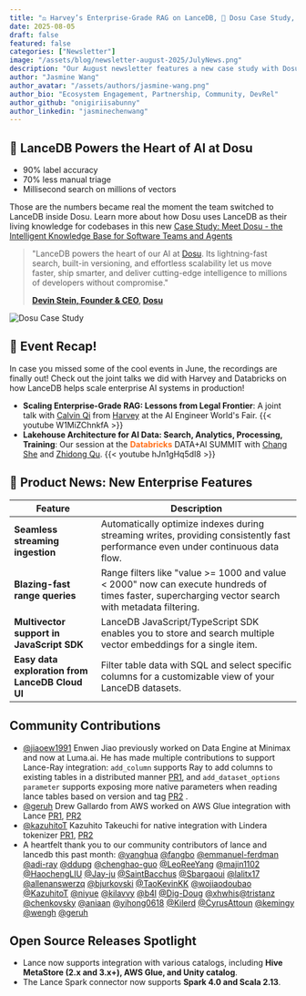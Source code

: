 ```yaml
---
title: "⚖️ Harvey’s Enterprise-Grade RAG on LanceDB, 💼 Dosu Case Study, Minimax&LumaLabs❤️Lance-Ray"
date: 2025-08-05
draft: false
featured: false
categories: ["Newsletter"]
image: "/assets/blog/newsletter-august-2025/JulyNews.png"
description: "Our August newsletter features a new case study with Dosu, recaps from events with Harvey and Databricks, and the latest product and community updates."
author: "Jasmine Wang"
author_avatar: "/assets/authors/jasmine-wang.png"
author_bio: "Ecosystem Engagement, Partnership, Community, DevRel"
author_github: "onigiriisabunny"
author_linkedin: "jasminechenwang"
---
```


## 💼 LanceDB Powers the Heart of AI at Dosu

- 90% label accuracy
- 70% less manual triage
- Millisecond search on millions of vectors

Those are the numbers became real the moment the team switched to LanceDB inside Dosu. Learn more about how Dosu uses LanceDB as their living knowledge for codebases in this new [Case Study: Meet Dosu - the Intelligent Knowledge Base for Software Teams and Agents](https://lancedb.com/blog/case-study-dosu/)

> "LanceDB powers the heart of our AI at [Dosu](https://www.dosu.ai). Its lightning-fast search, built-in versioning, and effortless scalability let us move faster, ship smarter, and deliver cutting-edge intelligence to millions of developers without compromise."
>
> **[Devin Stein, Founder & CEO](https://www.linkedin.com/in/devstein/), [Dosu](https://dosu.dev/)**


![Dosu Case Study](/assets/blog/newsletter-august-2025/Dosucase.png)



## 🎤 Event Recap!

In case you missed some of the cool events in June, the recordings are finally out! Check out the joint talks we did with Harvey and Databricks on how LanceDB helps scale enterprise AI systems in production!

-   **Scaling Enterprise-Grade RAG: Lessons from Legal Frontier**: A joint talk with [Calvin Qi](https://www.linkedin.com/in/calvinqi/) from [Harvey](https://www.harvey.ai) at the AI Engineer World's Fair.
    {{< youtube W1MiZChnkfA >}}
-   **Lakehouse Architecture for AI Data: Search, Analytics, Processing, Training**: Our session at the <span style="color: #ff6f1a; font-weight: bold;">Databricks</span> DATA+AI SUMMIT with [Chang She](https://www.linkedin.com/in/changshe/) and [Zhidong Qu](https://www.linkedin.com/in/zhidong-qu/).
    {{< youtube hJn1gHq5dI8 >}}




## 📰 Product News: New Enterprise Features

| Feature                                      | Description                                                                                                                         |
| -------------------------------------------- | ----------------------------------------------------------------------------------------------------------------------------------- |
| **Seamless streaming ingestion**             | Automatically optimize indexes during streaming writes, providing consistently fast performance even under continuous data flow.     |
| **Blazing-fast range queries**               | Range filters like "value >= 1000 and value < 2000" now can execute hundreds of times faster, supercharging vector search with metadata filtering. |
| **Multivector support in JavaScript SDK**    | LanceDB JavaScript/TypeScript SDK enables you to store and search multiple vector embeddings for a single item.                      |
| **Easy data exploration from LanceDB Cloud UI** | Filter table data with SQL and select specific columns for a customizable view of your LanceDB datasets.                             |

## Community Contributions

- [@jiaoew1991](https://github.com/jiaoew1991) Enwen Jiao previously worked on Data Engine at Minimax and now at Luma.ai. He has made multiple contributions to support Lance-Ray integration: `add_column` supports Ray to add columns to existing tables in a distributed manner [PR1](https://github.com/lancedb/lance-ray/pull/21), and `add_dataset_options parameter` supports exposing more native parameters when reading lance tables based on version and tag [PR2](https://github.com/lancedb/lance-ray/pull/27) .
- [@geruh](https://github.com/geruh) Drew Gallardo from AWS worked on AWS Glue integration with Lance [PR1](https://github.com/lancedb/lance-namespace/pull/167), [PR2](https://github.com/lancedb/lance-namespace/pull/158)
- [@kazuhitoT](https://github.com/kazuhitoT) Kazuhito Takeuchi for native integration with Lindera tokenizer [PR1](https://github.com/lancedb/lance/pull/3932), [PR2](https://github.com/lancedb/lance/pull/4144)
- A heartfelt thank you to our community contributors of lance and lancedb this past month: [@yanghua](https://github.com/yanghua) [@fangbo](https://github.com/fangbo) [@emmanuel-ferdman](https://github.com/emmanuel-ferdman) [@adi-ray](https://github.com/adi-ray) [@ddupg](https://github.com/ddupg) [@chenghao-guo](https://github.com/chenghao-guo) [@LeoReeYang](https://github.com/LeoReeYang) [@majin1102](https://github.com/majin1102) [@HaochengLIU](https://github.com/HaochengLIU) [@Jay-ju](https://github.com/Jay-ju) [@SaintBacchus](https://github.com/SaintBacchus) [@Sbargaoui](https://github.com/Sbargaoui) [@lalitx17](https://github.com/lalitx17) [@allenanswerzq](https://github.com/allenanswerzq) [@bjurkovski](https://github.com/bjurkovski) [@TaoKevinKK](https://github.com/TaoKevinKK) [@wojiaodoubao](https://github.com/wojiaodoubao) [@KazuhitoT](https://github.com/KazuhitoT) [@niyue](https://github.com/niyue) [@kilavvy](https://github.com/kilavvy) [@b4l](https://github.com/b4l) [@Dig-Doug](https://github.com/Dig-Doug) [@xhwhis](https://github.com/xhwhis)[@tristanz](https://github.com/tristanz) [@chenkovsky](https://github.com/chenkovsky) [@aniaan](https://github.com/aniaan) [@yihong0618](https://github.com/yihong0618) [@Kilerd](https://github.com/Kilerd) [@CyrusAttoun](https://github.com/CyrusAttoun) [@kemingy](https://github.com/kemingy) [@wengh](https://github.com/wengh) [@geruh](https://github.com/geruh)

## Open Source Releases Spotlight

-   Lance now supports integration with various catalogs, including **Hive MetaStore (2.x and 3.x+), AWS Glue, and Unity catalog**.
-   The Lance Spark connector now supports **Spark 4.0 and Scala 2.13**.

